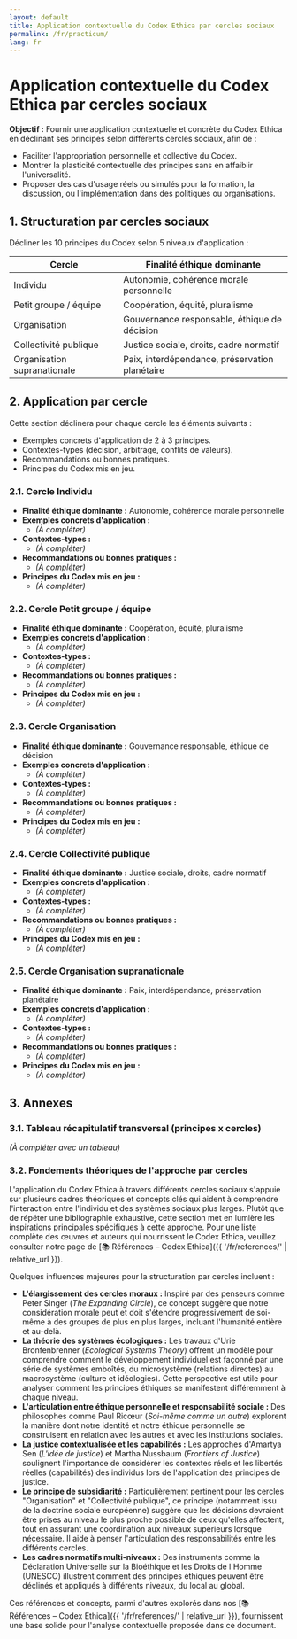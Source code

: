 ```yaml
---
layout: default
title: Application contextuelle du Codex Ethica par cercles sociaux
permalink: /fr/practicum/
lang: fr
---
```

# Application contextuelle du Codex Ethica par cercles sociaux

**Objectif :**
Fournir une application contextuelle et concrète du Codex Ethica en déclinant ses principes selon différents cercles sociaux, afin de :
- Faciliter l'appropriation personnelle et collective du Codex.
- Montrer la plasticité contextuelle des principes sans en affaiblir l'universalité.
- Proposer des cas d'usage réels ou simulés pour la formation, la discussion, ou l'implémentation dans des politiques ou organisations.

## 1. Structuration par cercles sociaux

Décliner les 10 principes du Codex selon 5 niveaux d'application :

| Cercle                 | Finalité éthique dominante                               |
|------------------------|----------------------------------------------------------|
| Individu               | Autonomie, cohérence morale personnelle                  |
| Petit groupe / équipe  | Coopération, équité, pluralisme                          |
| Organisation           | Gouvernance responsable, éthique de décision             |
| Collectivité publique  | Justice sociale, droits, cadre normatif                  |
| Organisation supranationale | Paix, interdépendance, préservation planétaire        |

## 2. Application par cercle

Cette section déclinera pour chaque cercle les éléments suivants :
- Exemples concrets d'application de 2 à 3 principes.
- Contextes-types (décision, arbitrage, conflits de valeurs).
- Recommandations ou bonnes pratiques.
- Principes du Codex mis en jeu.

### 2.1. Cercle Individu

- **Finalité éthique dominante :** Autonomie, cohérence morale personnelle
- **Exemples concrets d'application :**
    - *(À compléter)*
- **Contextes-types :**
    - *(À compléter)*
- **Recommandations ou bonnes pratiques :**
    - *(À compléter)*
- **Principes du Codex mis en jeu :**
    - *(À compléter)*

### 2.2. Cercle Petit groupe / équipe

- **Finalité éthique dominante :** Coopération, équité, pluralisme
- **Exemples concrets d'application :**
    - *(À compléter)*
- **Contextes-types :**
    - *(À compléter)*
- **Recommandations ou bonnes pratiques :**
    - *(À compléter)*
- **Principes du Codex mis en jeu :**
    - *(À compléter)*

### 2.3. Cercle Organisation

- **Finalité éthique dominante :** Gouvernance responsable, éthique de décision
- **Exemples concrets d'application :**
    - *(À compléter)*
- **Contextes-types :**
    - *(À compléter)*
- **Recommandations ou bonnes pratiques :**
    - *(À compléter)*
- **Principes du Codex mis en jeu :**
    - *(À compléter)*

### 2.4. Cercle Collectivité publique

- **Finalité éthique dominante :** Justice sociale, droits, cadre normatif
- **Exemples concrets d'application :**
    - *(À compléter)*
- **Contextes-types :**
    - *(À compléter)*
- **Recommandations ou bonnes pratiques :**
    - *(À compléter)*
- **Principes du Codex mis en jeu :**
    - *(À compléter)*

### 2.5. Cercle Organisation supranationale

- **Finalité éthique dominante :** Paix, interdépendance, préservation planétaire
- **Exemples concrets d'application :**
    - *(À compléter)*
- **Contextes-types :**
    - *(À compléter)*
- **Recommandations ou bonnes pratiques :**
    - *(À compléter)*
- **Principes du Codex mis en jeu :**
    - *(À compléter)*

## 3. Annexes

### 3.1. Tableau récapitulatif transversal (principes x cercles)

*(À compléter avec un tableau)*

### 3.2. Fondements théoriques de l'approche par cercles

L'application du Codex Ethica à travers différents cercles sociaux s'appuie sur plusieurs cadres théoriques et concepts clés qui aident à comprendre l'interaction entre l'individu et des systèmes sociaux plus larges. Plutôt que de répéter une bibliographie exhaustive, cette section met en lumière les inspirations principales spécifiques à cette approche. Pour une liste complète des œuvres et auteurs qui nourrissent le Codex Ethica, veuillez consulter notre page de [📚 Références – Codex Ethica]({{ '/fr/references/' | relative_url }}).

Quelques influences majeures pour la structuration par cercles incluent :

*   **L'élargissement des cercles moraux :** Inspiré par des penseurs comme Peter Singer (*The Expanding Circle*), ce concept suggère que notre considération morale peut et doit s'étendre progressivement de soi-même à des groupes de plus en plus larges, incluant l'humanité entière et au-delà.
*   **La théorie des systèmes écologiques :** Les travaux d'Urie Bronfenbrenner (*Ecological Systems Theory*) offrent un modèle pour comprendre comment le développement individuel est façonné par une série de systèmes emboîtés, du microsystème (relations directes) au macrosystème (culture et idéologies). Cette perspective est utile pour analyser comment les principes éthiques se manifestent différemment à chaque niveau.
*   **L'articulation entre éthique personnelle et responsabilité sociale :** Des philosophes comme Paul Ricœur (*Soi-même comme un autre*) explorent la manière dont notre identité et notre éthique personnelle se construisent en relation avec les autres et avec les institutions sociales.
*   **La justice contextualisée et les capabilités :** Les approches d'Amartya Sen (*L'idée de justice*) et Martha Nussbaum (*Frontiers of Justice*) soulignent l'importance de considérer les contextes réels et les libertés réelles (capabilités) des individus lors de l'application des principes de justice.
*   **Le principe de subsidiarité :** Particulièrement pertinent pour les cercles "Organisation" et "Collectivité publique", ce principe (notamment issu de la doctrine sociale européenne) suggère que les décisions devraient être prises au niveau le plus proche possible de ceux qu'elles affectent, tout en assurant une coordination aux niveaux supérieurs lorsque nécessaire. Il aide à penser l'articulation des responsabilités entre les différents cercles.
*   **Les cadres normatifs multi-niveaux :** Des instruments comme la Déclaration Universelle sur la Bioéthique et les Droits de l'Homme (UNESCO) illustrent comment des principes éthiques peuvent être déclinés et appliqués à différents niveaux, du local au global.

Ces références et concepts, parmi d'autres explorés dans nos [📚 Références – Codex Ethica]({{ '/fr/references/' | relative_url }}), fournissent une base solide pour l'analyse contextuelle proposée dans ce document. 